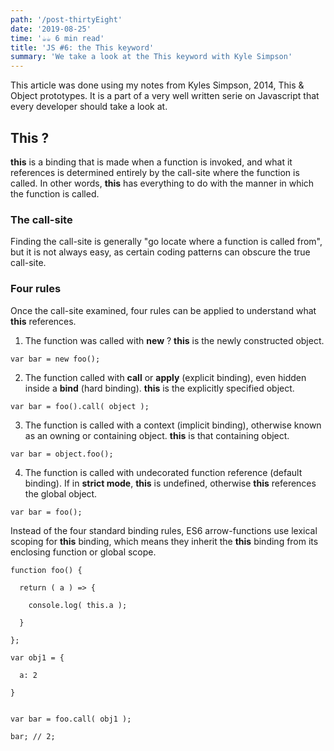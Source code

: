 ```yaml
---
path: '/post-thirtyEight'
date: '2019-08-25'
time: '☕️☕️ 6 min read'
title: 'JS #6: the This keyword'
summary: 'We take a look at the This keyword with Kyle Simpson'
---
```


This article was done using my notes from Kyles Simpson, 2014, This & Object prototypes. It is a part of a very well written serie on Javascript that every developer should take a look at.

## This ?

**this** is a binding that is made when a function is invoked, and what it references is determined entirely by the call-site where the function is called. In other words, **this** has everything to do with the manner in which the function is called.

### The call-site

Finding the call-site is generally "go locate where a function is called from", but it is not always easy, as certain coding patterns can obscure the true call-site.

### Four rules

Once the call-site examined, four rules can be applied to understand what **this** references.

1. The function was called with **new** ? **this** is the newly constructed object.

```
var bar = new foo();

```

2. The function called with **call** or **apply** (explicit binding), even hidden inside a **bind** (hard binding). **this** is the explicitly specified object.

```
var bar = foo().call( object );

```

3. The function is called with a context (implicit binding), otherwise known as an owning or containing object. **this** is that containing object.

```
var bar = object.foo();

```

4. The function is called with undecorated function reference (default binding). If in **strict mode**, **this** is undefined, otherwise **this** references the global object.

```
var bar = foo();

```

Instead of the four standard binding rules, ES6 arrow-functions use lexical scoping for **this** binding, which means they inherit the **this** binding from its enclosing function or global scope.

```
function foo() {

  return ( a ) => {

    console.log( this.a );

  }

};

var obj1 = {

  a: 2

}


var bar = foo.call( obj1 );

bar; // 2;
```
